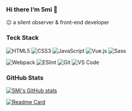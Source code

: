 ### Hi there I’m 5mi 👋
😐 a silent observer & front-end developer 

<!--
**5Mi/5Mi** is a ✨ _special_ ✨ repository because its `README.md` (this file) appears on your GitHub profile.

Here are some ideas to get you started:

- 🔭 I’m currently working on ...
- 🌱 I’m currently learning ...
- 👯 I’m looking to collaborate on ...
- 🤔 I’m looking for help with ...
- 💬 Ask me about ...
- 📫 How to reach me: ...
- 😄 Pronouns: ...
- ⚡ Fun fact: ...
-->

### Teck Stack

![HTML5](https://img.shields.io/badge/-HTML5-%23E44D27?style=flat-square&logo=html5&logoColor=ffffff)
![CSS3](https://img.shields.io/badge/-CSS3-%231572B6?style=flat-square&logo=css3)
![JavaScript](https://img.shields.io/badge/-JavaScript-%23F7DF1C?style=flat-square&logo=javascript&logoColor=000000&labelColor=%23F7DF1C&color=%23FFCE5A)
![Vue.js](https://img.shields.io/badge/-Vue.js-%232c3e50?style=flat-square&logo=Vue.js)
![Sass](https://img.shields.io/badge/-Sass-%23CC6699?style=flat-square&logo=sass&logoColor=ffffff)

![Webpack](https://img.shields.io/badge/-Webpack-%232C3A42?style=flat-square&logo=webpack)
![ESlint](https://img.shields.io/badge/-ESLint-%234B32C3?style=flat-square&logo=eslint)
![Git](https://img.shields.io/badge/-Git-%23F05032?style=flat-square&logo=git&logoColor=%23ffffff)
![VS Code](https://img.shields.io/badge/-VSCode-%23007ACC?style=flat-square&logo=visual-studio-code)

### GitHub Stats

[![5Mi's GitHub stats](https://github-readme-stats.vercel.app/api?username=5Mi&count_private=true&show_icons=true&theme=onedark)](https://github.com/anuraghazra/github-readme-stats)

[![Readme Card](https://github-readme-stats.vercel.app/api/pin/?username=5Mi&repo=wumi_blog)](https://github.com/anuraghazra/github-readme-stats)
